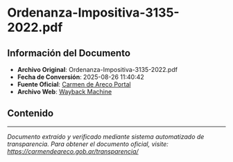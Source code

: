 # Ordenanza-Impositiva-3135-2022.pdf

## Información del Documento

- **Archivo Original**: Ordenanza-Impositiva-3135-2022.pdf
- **Fecha de Conversión**: 2025-08-26 11:40:42
- **Fuente Oficial**: [Carmen de Areco Portal](https://carmendeareco.gob.ar/transparencia/)
- **Archivo Web**: [Wayback Machine](https://web.archive.org/web/*/carmendeareco.gob.ar/transparencia/)

## Contenido



---

*Documento extraído y verificado mediante sistema automatizado de transparencia.*
*Para obtener el documento oficial, visite: https://carmendeareco.gob.ar/transparencia/*
